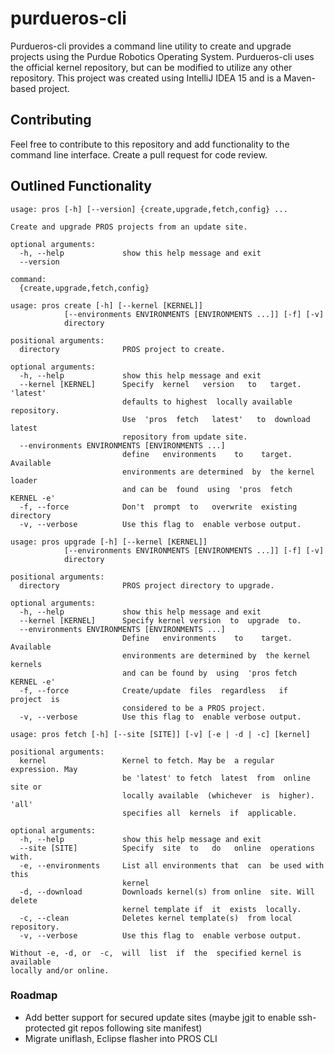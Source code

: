 # purdueros-cli

Purdueros-cli provides a command line utility to create and upgrade projects using the Purdue Robotics Operating System. Purdueros-cli uses the official kernel repository, but can be modified to utilize any other repository. This project was created using IntelliJ IDEA 15 and is a Maven-based project.

## Contributing
Feel free to contribute to this repository and add functionality to the command line interface. Create a pull request for code review.

## Outlined Functionality
```
usage: pros [-h] [--version] {create,upgrade,fetch,config} ...

Create and upgrade PROS projects from an update site.

optional arguments:
  -h, --help             show this help message and exit
  --version

command:
  {create,upgrade,fetch,config}
```

```
usage: pros create [-h] [--kernel [KERNEL]]
            [--environments ENVIRONMENTS [ENVIRONMENTS ...]] [-f] [-v]
            directory

positional arguments:
  directory              PROS project to create.

optional arguments:
  -h, --help             show this help message and exit
  --kernel [KERNEL]      Specify  kernel   version   to   target.  'latest'
                         defaults to highest  locally available repository.
                         Use  'pros  fetch   latest'   to  download  latest
                         repository from update site.
  --environments ENVIRONMENTS [ENVIRONMENTS ...]
                         define   environments    to    target.   Available
                         environments are determined  by  the kernel loader
                         and can be  found  using  'pros  fetch  KERNEL -e'
  -f, --force            Don't  prompt  to   overwrite  existing  directory
  -v, --verbose          Use this flag to  enable verbose output.
```

```
usage: pros upgrade [-h] [--kernel [KERNEL]]
            [--environments ENVIRONMENTS [ENVIRONMENTS ...]] [-f] [-v]
            directory

positional arguments:
  directory              PROS project directory to upgrade.

optional arguments:
  -h, --help             show this help message and exit
  --kernel [KERNEL]      Specify kernel version  to  upgrade  to.
  --environments ENVIRONMENTS [ENVIRONMENTS ...]
                         Define   environments    to    target.   Available
                         environments are determined by  the kernel kernels
                         and can be found by  using  'pros fetch KERNEL -e'
  -f, --force            Create/update  files  regardless   if  project  is
                         considered to be a PROS project.
  -v, --verbose          Use this flag to  enable verbose output.
```

```
usage: pros fetch [-h] [--site [SITE]] [-v] [-e | -d | -c] [kernel]

positional arguments:
  kernel                 Kernel to fetch. May be  a regular expression. May
                         be 'latest' to fetch  latest  from  online site or
                         locally available  (whichever  is  higher).  'all'
                         specifies all  kernels  if  applicable.

optional arguments:
  -h, --help             show this help message and exit
  --site [SITE]          Specify  site  to   do   online  operations  with.
  -e, --environments     List all environments that  can  be used with this
                         kernel
  -d, --download         Downloads kernel(s) from online  site. Will delete
                         kernel template if  it  exists  locally. 
  -c, --clean            Deletes kernel template(s)  from local repository.
  -v, --verbose          Use this flag to  enable verbose output.

Without -e, -d, or  -c,  will  list  if  the  specified kernel is available
locally and/or online.
```

### Roadmap

- Add better support for secured update sites (maybe jgit to enable ssh-protected git repos following site manifest)
- Migrate uniflash, Eclipse flasher into PROS CLI


